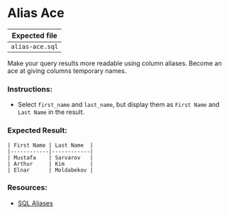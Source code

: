 # Alias Ace

| Expected file |
| ------------- |
| `alias-ace.sql` |

Make your query results more readable using column aliases. Become an ace at giving columns temporary names.

### Instructions:

- Select `first_name` and `last_name`, but display them as `First Name` and `Last Name` in the result.

### Expected Result:

```
| First Name | Last Name  |
|------------|------------|
| Mustafa    | Sarvarov   |
| Arthur     | Kim        |
| Elnar      | Moldabekov |
```

### Resources:

- [SQL Aliases](https://www.w3schools.com/sql/sql_alias.asp)
